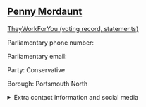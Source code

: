 ## <a href="https://members.parliament.uk/member/4017/contact">Penny Mordaunt</a>

<a href="https://www.theyworkforyou.com/mp/24938/penny_mordaunt/portsmouth_north">TheyWorkForYou (voting record, statements)</a> 

Parliamentary phone number:  

Parliamentary email:  

Party: Conservative 

Borough: Portsmouth North 

<details><summary>Extra contact information and social media</summary> 
<li>Website: http://www.pennymordaunt.com</li>
<li>Twitter: https://twitter.com/PennyMordaunt</li>
<li>Constituency office phone number: 02392375377</li>
<li>Constituency office email: penny.mordaunt.mp@parliament.uk</li>
<li>Facebook:</li>
<li>Instagram:</li>
<li>Youtube:</li>
<li>Linkedin:</li>
<li>Government department phone number:</li>
<li>Government department email:</li>
<li>Threads:</li>
<li>Party office phone number:</li>
<li>Party office email:</li>
<li>Tiktok:</li>
</details>